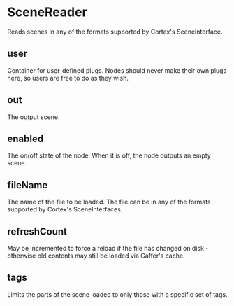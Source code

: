 # SceneReader

Reads scenes in any of the formats supported by Cortex's SceneInterface.

## user

 Container for user-defined plugs. Nodes
should never make their own plugs here,
so users are free to do as they wish.

## out

 The output scene.

## enabled

 The on/off state of the node. When it is off, the node outputs
an empty scene.

## fileName

 The name of the file to be loaded. The file can be
in any of the formats supported by Cortex's SceneInterfaces.

## refreshCount

 May be incremented to force a reload if the file has
changed on disk - otherwise old contents may still
be loaded via Gaffer's cache.

## tags

 Limits the parts of the scene loaded to only those
with a specific set of tags.

